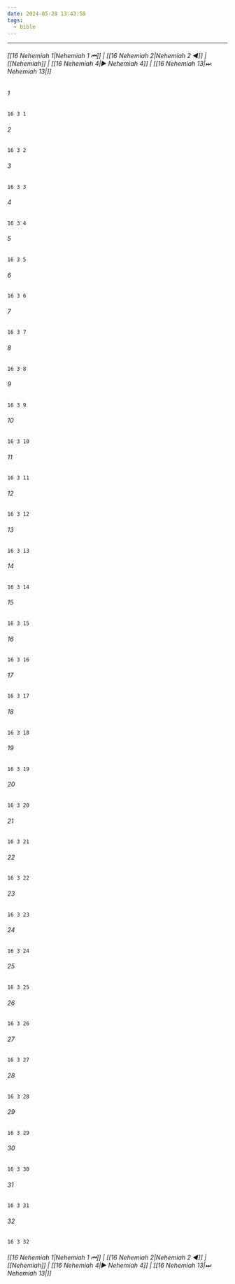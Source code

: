 ```yaml
---
date: 2024-05-28 13:43:58
tags:
  - bible
---
```

___

###### [[16 Nehemiah 1|Nehemiah 1 ⏮]] | [[16 Nehemiah 2|Nehemiah 2 ◀]] | [[Nehemiah]] | [[16 Nehemiah 4|▶ Nehemiah 4]] | [[16 Nehemiah 13|⏭ Nehemiah 13|]]

###### 1
``` verse
16 3 1 
```
###### 2
``` verse
16 3 2 
```
###### 3
``` verse
16 3 3 
```
###### 4
``` verse
16 3 4 
```
###### 5
``` verse
16 3 5 
```
###### 6
``` verse
16 3 6 
```
###### 7
``` verse
16 3 7 
```
###### 8
``` verse
16 3 8 
```
###### 9
``` verse
16 3 9 
```
###### 10
``` verse
16 3 10 
```
###### 11
``` verse
16 3 11 
```
###### 12
``` verse
16 3 12 
```
###### 13
``` verse
16 3 13 
```
###### 14
``` verse
16 3 14 
```
###### 15
``` verse
16 3 15 
```
###### 16
``` verse
16 3 16 
```
###### 17
``` verse
16 3 17 
```
###### 18
``` verse
16 3 18 
```
###### 19
``` verse
16 3 19 
```
###### 20
``` verse
16 3 20 
```
###### 21
``` verse
16 3 21 
```
###### 22
``` verse
16 3 22 
```
###### 23
``` verse
16 3 23 
```
###### 24
``` verse
16 3 24 
```
###### 25
``` verse
16 3 25 
```
###### 26
``` verse
16 3 26 
```
###### 27
``` verse
16 3 27 
```
###### 28
``` verse
16 3 28 
```
###### 29
``` verse
16 3 29 
```
###### 30
``` verse
16 3 30 
```
###### 31
``` verse
16 3 31 
```
###### 32
``` verse
16 3 32 
```

###### [[16 Nehemiah 1|Nehemiah 1 ⏮]] | [[16 Nehemiah 2|Nehemiah 2 ◀]] | [[Nehemiah]] | [[16 Nehemiah 4|▶ Nehemiah 4]] | [[16 Nehemiah 13|⏭ Nehemiah 13|]]

